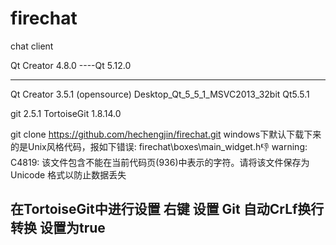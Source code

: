 # firechat
chat client

Qt Creator 4.8.0  ----Qt 5.12.0



---------------
Qt Creator 3.5.1 (opensource)  Desktop_Qt_5_5_1_MSVC2013_32bit
Qt5.5.1 

git 2.5.1 TortoiseGit 1.8.14.0

git clone https://github.com/hechengjin/firechat.git
windows下默认下载下来的是Unix风格代码，报如下错误:
firechat\boxes\main_widget.h:-1: warning: C4819: 该文件包含不能在当前代码页(936)中表示的字符。请将该文件保存为 Unicode 格式以防止数据丢失

在TortoiseGit中进行设置
右键 设置 Git 自动CrLf换行转换 设置为true
--------------